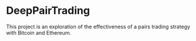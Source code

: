 # DeepPairTrading

This project is an exploration of the effectiveness of a pairs trading strategy with Bitcoin and Ethereum. 
